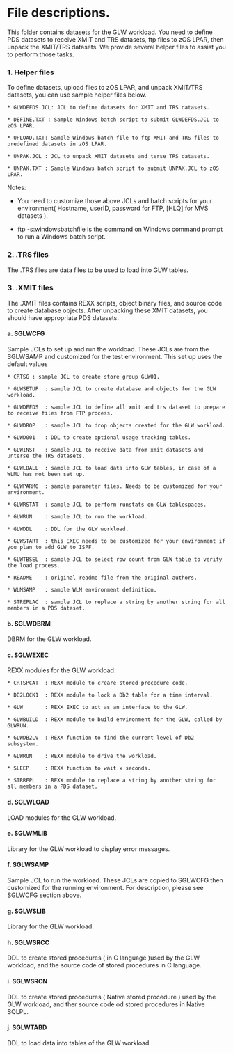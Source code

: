 # File descriptions.

This folder contains datasets for the GLW workload. You need to define PDS datasets to receive XMIT and TRS datasets, ftp files to zOS LPAR, then unpack the XMIT/TRS datasets. We provide several helper files to assist you to perform those tasks.

### 1. Helper files 

To define datasets, upload files to zOS LPAR, and unpack XMIT/TRS datasets, you can use sample helper files below.
	
	* GLWDEFDS.JCL: JCL to define datasets for XMIT and TRS datasets.
	
	* DEFINE.TXT : Sample Windows batch script to submit GLWDEFDS.JCL to zOS LPAR.
	
	* UPLOAD.TXT: Sample Windows batch file to ftp XMIT and TRS files to predefined datasets in zOS LPAR.
	
	* UNPAK.JCL : JCL to unpack XMIT datasets and terse TRS datasets.
	
	* UNPAK.TXT : Sample Windows batch script to submit UNPAK.JCL to zOS LPAR.
	
Notes:
	
* You need to customize those above JCLs and batch scripts for your environment( Hostname, userID, password for FTP, [HLQ] for MVS datasets ).

* ftp -s:windowsbatchfile is the command on Windows command prompt to run a Windows batch script.
	
### 2. .TRS files	

The .TRS files are data files  to be used to load into GLW tables.
	
### 3. .XMIT files

The .XMIT files  contains REXX scripts, object binary files, and source code to create database objects. After unpacking these XMIT datasets, you should have appropriate PDS datasets. 
	
#### a. SGLWCFG  

Sample JCLs to set up and run the workload. These JCLs are from the SGLWSAMP and customized for the test environment. This set up uses the default values

	* CRTSG : sample JCL to create store group GLW01.   
	
	* GLWSETUP  : sample JCL to create database and objects for the GLW workload.   
	
	* GLWDEFDS  : sample JCL to define all xmit and trs dataset to prepare to receive files from FTP process.
	
	* GLWDROP   : sample JCL to drop objects created for the GLW workload.
	
	* GLWD001   : DDL to create optional usage tracking tables.
	
	* GLWINST   : sample JCL to receive data from xmit datasets and unterse the TRS datasets.   
	
	* GLWLDALL  : sample JCL to load data into GLW tables, in case of a WLMU has not been set up.
	
	* GLWPARM0  : sample parameter files. Needs to be customized for your environment.
	
	* GLWRSTAT  : sample JCL to perform runstats on GLW tablespaces.
	
	* GLWRUN    : sample JCL to run the workload.
	
	* GLWDDL    : DDL for the GLW workload.   
	
	* GLWSTART  : this EXEC needs to be customized for your environment if you plan to add GLW to ISPF.
	
	* GLWTBSEL  : sample JCL to select row count from GLW table to verify the load process.
	
	* README    : original readme file from the original authors.
	
	* WLMSAMP   : sample WLM environment definition.
	
	* STREPLAC  : sample JCL to replace a string by another string for all members in a PDS dataset. 
	
#### b. SGLWDBRM  

DBRM  for the GLW workload.

#### c. SGLWEXEC  

REXX modules for the GLW workload. 

	* CRTSPCAT  : REXX module to creare stored procedure code.
	
	* DB2LOCK1  : REXX module to lock a Db2 table for a time interval.
	
	* GLW       : REXX EXEC to act as an interface to the GLW.
	
	* GLWBUILD  : REXX module to build environment for the GLW, called by GLWRUN.
	
	* GLWDB2LV  : REXX function to find the current level of Db2 subsystem.
	
	* GLWRUN    : REXX module to drive the workload.
	
	* SLEEP     : REXX function to wait x seconds.
	
	* STRREPL   : REXX module to replace a string by another string for all members in a PDS dataset. 
	
#### d. SGLWLOAD  

LOAD modules for the GLW workload.

#### e. SGLWMLIB  

Library for the GLW workload to display error messages.

#### f. SGLWSAMP  

Sample JCL to run the workload. These JCLs are copied to SGLWCFG  then customized for the running environment. For description, please see SGLWCFG section above.

#### g. SGLWSLIB 

Library for the GLW workload.

#### h. SGLWSRCC

DDL to create stored procedures ( in C language )used by the GLW workload, and the source code of stored procedures in C language.

#### i. SGLWSRCN 

DDL to create stored procedures ( Native stored procedure ) used by the GLW workload, and ther source code od stored procedures in Native SQLPL.

#### j. SGLWTABD
DDL to load data into tables of the GLW workload.
